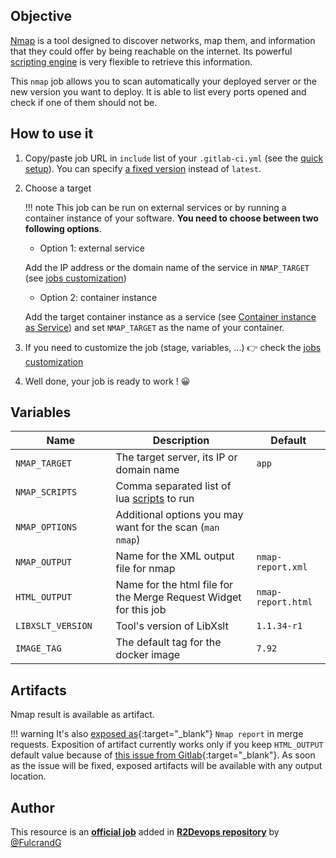 ## Objective

[Nmap](https://nmap.org) is a tool designed to discover networks, map them, and
information that they could offer by being reachable on the internet. Its
powerful [scripting engine](https://nmap.org/book/nse.html) is very
flexible to retrieve this information.

This `nmap` job allows you to scan automatically your deployed server or the
new version you want to deploy. It is able to list every ports opened and check
if one of them should not be.

## How to use it

1. Copy/paste job URL in `include` list of your `.gitlab-ci.yml` (see the [quick setup](/use-the-hub/#quick-setup)). You can specify [a fixed version](#changelog) instead of `latest`.
2. Choose a target

    !!! note
        This job can be run on external services or by running a container
        instance of your software. **You need to choose between two following
        options**.

    - Option 1: external service

    Add the IP address or the domain name of the service in `NMAP_TARGET`
    (see [jobs customization](/use-the-hub/#jobs-customization))

    - Option 2: container instance

    Add the target container instance as a service (see
    [Container instance as Service](/use-the-hub/#container-instance-as-service))
    and set `NMAP_TARGET` as the name of your container.

3. If you need to customize the job (stage, variables, ...) 👉 check the [jobs
   customization](/use-the-hub/#jobs-customization)
4. Well done, your job is ready to work ! 😀

## Variables

| Name | Description | Default |
| ---- | ----------- | ------- |
| `NMAP_TARGET` <img width=100/> | The target server, its IP or domain name <img width=175/>| `app` <img width=100/>|
| `NMAP_SCRIPTS` | Comma separated list of lua [scripts](https://nmap.org/book/nse.html) to run | ` ` |
| `NMAP_OPTIONS` | Additional options you may want for the scan (`man nmap`) | ` ` |
| `NMAP_OUTPUT` | Name for the XML output file for nmap | `nmap-report.xml` |
| `HTML_OUTPUT` | Name for the html file for the Merge Request Widget for this job | `nmap-report.html` |
| `LIBXSLT_VERSION` | Tool's version of LibXslt | `1.1.34-r1` |
| `IMAGE_TAG` | The default tag for the docker image | `7.92`  |

## Artifacts

Nmap result is available as artifact.

!!! warning
    It's also [exposed
    as](https://docs.gitlab.com/ee/ci/yaml/#artifactsexpose_as){:target="_blank"}
    `Nmap report` in merge requests.  Exposition of artifact currently works
    only if you keep `HTML_OUTPUT` default value because of [this issue from
    Gitlab](https://gitlab.com/gitlab-org/gitlab/-/issues/37129){:target="_blank"}.
    As soon as the issue will be fixed, exposed artifacts will be available
    with any output location.



## Author
This resource is an **[official job](https://docs.r2devops.io/faq-labels/)** added in [**R2Devops repository**](https://gitlab.com/r2devops/hub) by [@FulcrandG](https://gitlab.com/FulcrandG)
